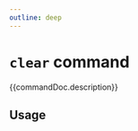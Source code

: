 ```yaml
---
outline: deep
---
```

# `clear` command

<script setup lang="ts">
import {data as docs} from "./cli.data.js";
const commandDoc = docs.clear;
</script>

{{commandDoc.description}}

## Usage
<div v-html="commandDoc.usageHtml"></div>
<div v-html="commandDoc.options"></div>
